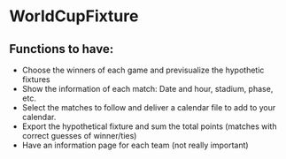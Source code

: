# WorldCupFixture

## Functions to have:
* Choose the winners of each game and previsualize the hypothetic fixtures
* Show the information of each match: Date and hour, stadium, phase, etc.
* Select the matches to follow and deliver a calendar file to add to your calendar.
* Export the hypothetical fixture and sum the total points (matches with correct guesses of winner/ties)
* Have an information page for each team (not really important)




